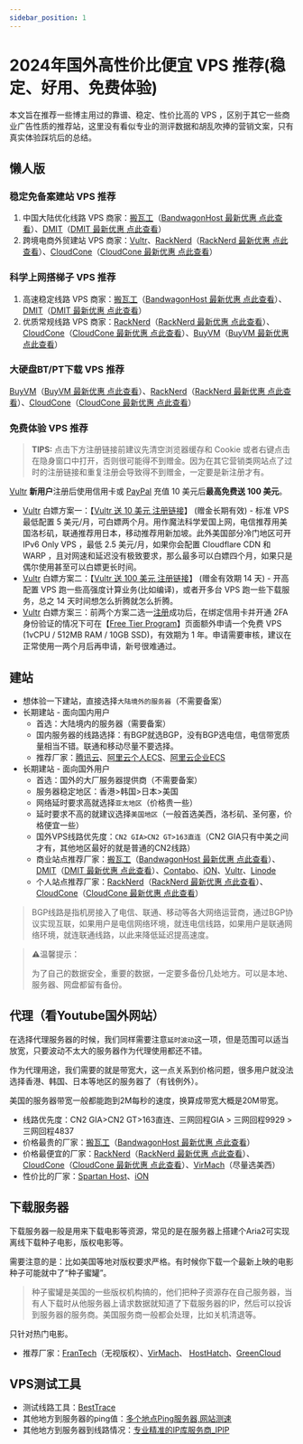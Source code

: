```yaml
---
sidebar_position: 1
---
```


# 2024年国外高性价比便宜 VPS 推荐(稳定、好用、免费体验)

本文旨在推荐一些博主用过的靠谱、稳定、性价比高的 VPS ，区别于其它一些商业广告性质的推荐站，这里没有看似专业的测评数据和胡乱吹捧的营销文案，只有真实体验踩坑后的总结。

## 懒人版

### 稳定免备案建站 VPS 推荐

1. 中国大陆优化线路 VPS 商家：[搬瓦工](https://bwh81.net/aff.php?aff=75023)（[BandwagonHost 最新优惠 点此查看](../guowai-vps/banwagon.md)）、[DMIT](https://www.dmit.io/aff.php?aff=7952&language=chinese)（[DMIT 最新优惠 点此查看](../guowai-vps/dmit.md)）
2. 跨境电商外贸建站 VPS 商家：[Vultr](https://www.vultr.com/?ref=8888141)、[RackNerd](https://my.racknerd.com/aff.php?aff=6200)（[RackNerd 最新优惠 点此查看](../guowai-vps/racknerd.md)）、[CloudCone](https://app.cloudcone.com/?ref=11076)（[CloudCone 最新优惠 点此查看](../guowai-vps/cloudcone.md)）

### 科学上网搭梯子 VPS 推荐

1. 高速稳定线路 VPS 商家：[搬瓦工](https://bwh81.net/aff.php?aff=75023)（[BandwagonHost 最新优惠 点此查看](../guowai-vps/banwagon.md)）、[DMIT](https://www.dmit.io/aff.php?aff=7952&language=chinese)（[DMIT 最新优惠 点此查看](../guowai-vps/dmit.md)）
2. 优质常规线路 VPS 商家：[RackNerd](https://my.racknerd.com/aff.php?aff=6200)（[RackNerd 最新优惠 点此查看](../guowai-vps/racknerd.md)）、[CloudCone](https://app.cloudcone.com/?ref=11076)（[CloudCone 最新优惠 点此查看](../guowai-vps/cloudcone.md)）、[BuyVM](https://my.frantech.ca/aff.php?aff=7431)（[BuyVM 最新优惠 点此查看](../guowai-vps/buyvm.md)）

### 大硬盘BT/PT下载 VPS 推荐

[BuyVM](https://my.frantech.ca/aff.php?aff=7431)（[BuyVM 最新优惠 点此查看](../guowai-vps/buyvm.md)）、[RackNerd](https://my.racknerd.com/aff.php?aff=6200)（[RackNerd 最新优惠 点此查看](../guowai-vps/racknerd.md)）、[CloudCone](https://app.cloudcone.com/?ref=11076)（[CloudCone 最新优惠 点此查看](../guowai-vps/cloudcone.md)）

### 免费体验 VPS 推荐

> **TIPS:** 点击下方注册链接前建议先清空浏览器缓存和 Cookie 或者右键点击在隐身窗口中打开，否则很可能得不到赠金。因为在其它营销类网站点了过时的注册链接和重复注册会导致得不到赠金，一定要是新注册才有。

[Vultr](https://www.vultr.com/?ref=8888141) **新用户**注册后使用信用卡或 [PayPal](https://www.paypal.com/) 充值 10 美元后**最高免费送 100 美元**。

- [Vultr](https://www.vultr.com/?ref=8888141) 白嫖方案一：【[Vultr 送 10 美元 注册链接](https://www.vultr.com/?ref=8888141)】 (赠金长期有效) - 标准 VPS 最低配置 5 美元/月，可白嫖两个月。用作魔法科学爱国上网，电信推荐用美国洛杉矶，联通推荐用日本，移动推荐用新加坡。此外美国部分冷门地区可开 IPv6 Only VPS ，最低 2.5 美元/月，如果你会配置 Cloudflare CDN 和 WARP ，且对网速和延迟没有极致要求，那么最多可以白嫖四个月，如果只是偶尔使用甚至可以白嫖更长时间。
- [Vultr](https://www.vultr.com/?ref=8888141) 白嫖方案二：【[Vultr 送 100 美元 注册链接](https://www.vultr.com/?ref=8944893-8H)】 (赠金有效期 14 天) - 开高配置 VPS 跑一些高强度计算业务(比如编译)，或者开多台 VPS 跑一些下载服务，总之 14 天时间想怎么折腾就怎么折腾。
- [Vultr](https://www.vultr.com/?ref=8888141) 白嫖方案三：前两个方案二选一[注册](https://www.vultr.com/?ref=8888141)成功后，在绑定信用卡并开通 2FA 身份验证的情况下可在【[Free Tier Program](https://my.vultr.com/settings/#settingsfreetier)】页面额外申请一个免费 VPS (1vCPU / 512MB RAM / 10GB SSD)，有效期为 1 年。申请需要审核，建议在正常使用一两个月后再申请，新号很难通过。

## 建站

- 想体验一下建站，直接选择`大陆境外的服务器`（不需要备案）
- 长期建站 - 面向国内用户
    - 首选：大陆境内的服务器（需要备案）
    - 国内服务器的线路选择：有BGP就选BGP，没有BGP选电信，电信带宽质量相当不错。联通和移动尽量不要选择。
    - 推荐厂家：[腾讯云](https://curl.qcloud.com/fzVb4zsY)、[阿里云个人ECS](https://www.aliyun.com/minisite/goods?userCode=5jirorgx)、[阿里云企业ECS](https://www.aliyun.com/daily-act/ecs/activity_selection?userCode=5jirorgx)
- 长期建站 - 面向国外用户
    - 首选：国外的大厂服务器提供商（不需要备案）
    - 服务器稳定地区：香港>韩国>日本>美国
    - 网络延时要求高就选择`亚太地区`（价格贵一些）
    - 延时要求不高的就建议选择`美国地区`（一般首选美西，洛杉矶、圣何塞，价格便宜一些）
    - 国外VPS线路优先度：`CN2 GIA>CN2 GT>163直连`（CN2 GIA只有中美之间才有，其他地区最好的就是普通的CN2线路）
    - 商业站点推荐厂家：[搬瓦工](https://bwh81.net/aff.php?aff=75023)（[BandwagonHost 最新优惠 点此查看](../guowai-vps/banwagon.md)）、[DMIT](https://www.dmit.io/aff.php?aff=7952&language=chinese)（[DMIT 最新优惠 点此查看](../guowai-vps/dmit.md)）、[Contabo](https://contabo.com/en/)、[iON](https://ion.krypt.asia/)、[Vultr](https://www.vultr.com/?ref=8888141)、[Linode](https://www.linode.com/)
    - 个人站点推荐厂家：[RackNerd](https://my.racknerd.com/aff.php?aff=6200)（[RackNerd 最新优惠 点此查看](../guowai-vps/racknerd.md)）、[CloudCone](https://app.cloudcone.com/?ref=11076)（[CloudCone 最新优惠 点此查看](../guowai-vps/cloudcone.md)）

> BGP线路是指机房接入了电信、联通、移动等各大网络运营商，通过BGP协议实现互联，如果用户是电信网络环境，就连电信线路，如果用户是联通网络环境，就连联通线路，以此来降低延迟提高速度。
> 

> ⚠️温馨提示：
> 
> 
> 为了自己的数据安全，重要的数据，一定要多备份几处地方。可以是本地、服务器、网盘都留有备份。
> 

## 代理（看Youtube国外网站）

在选择代理服务器的时候，我们同样需要注意`延时波动`这一项，但是范围可以适当放宽，只要波动不太大的服务器作为代理使用都还不错。

作为代理用途，我们需要的就是带宽大，这一点关系到价格问题，很多用户就没法选择香港、韩国、日本等地区的服务器了（有钱例外）。

美国的服务器带宽一般都能跑到2M每秒的速度，换算成带宽大概是20M带宽。

- 线路优先度：CN2 GIA>CN2 GT>163直连、三网回程GIA > 三网回程9929 > 三网回程4837
- 价格最贵的厂家：[搬瓦工](https://bwh81.net/aff.php?aff=75023)（[BandwagonHost 最新优惠 点此查看](../guowai-vps/banwagon.md)）
- 价格最便宜的厂家：[RackNerd](https://my.racknerd.com/aff.php?aff=6200)（[RackNerd 最新优惠 点此查看](../guowai-vps/racknerd.md)）、[CloudCone](https://app.cloudcone.com/?ref=11076)（[CloudCone 最新优惠 点此查看](../guowai-vps/cloudcone.md)）、[VirMach](https://virmach.com/)（尽量选美西）
- 性价比的厂家：[Spartan Host](https://spartanhost.org/)、[iON](https://ion.krypt.asia/)

## 下载服务器

下载服务器一般是用来下载电影等资源，常见的是在服务器上搭建个Aria2可实现离线下载种子电影，版权电影等。

需要注意的是：比如美国等地对版权要求严格。有时候你下载一个最新上映的电影种子可能就中了“种子蜜罐”。

> 种子蜜罐是美国的一些版权机构搞的，他们把种子资源存在自己服务器，当有人下载时从他服务器上请求数据就知道了下载服务器的IP，然后可以投诉到服务器的服务商。美国服务商一般都会处理，比如关机清退等。
> 

只针对热门电影。

- 推荐厂家：[FranTech](https://my.frantech.ca/index.php)（无视版权）、[VirMach](https://virmach.com/)、 [HostHatch](https://cloud.hosthatch.com/signup)、[GreenCloud](https://greencloudvps.com/billing/aff.php?aff=6819)

## VPS测试工具

- 测试线路工具：[BestTrace](https://www.ipip.net/product/client.html)
- 其他地方到服务器的ping值：[多个地点Ping服务器,网站测速](https://ping.chinaz.com/)
- 其他地方到服务器到线路情况：[专业精准的IP库服务商_IPIP](https://tools.ipip.net/traceroute.php)

